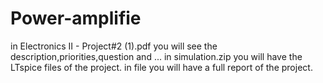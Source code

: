 # Power-amplifie
in Electronics II - Project#2 (1).pdf you will see the description,priorities,question and ...
in simulation.zip you will have the LTspice files of the project.
in  file you will have a full report of the project.
